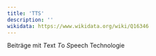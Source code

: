 ```yaml
---
title: 'TTS'
description: ''
wikidata: https://www.wikidata.org/wiki/Q16346
---
```


Beiträge mit *T*ext *T*o *S*peech Technologie
